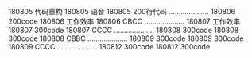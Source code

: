 180805  代码重构
180805  语音
180805  200行代码
....................
180806  200code
180806  工作效率
180806  CBCC
....................
180807  工作效率
180807  300code
180807  CCCC
....................
180808  300code
180808  300code
180808  CBBC
....................
180809  300code
180809  300code
180809  CCCC
....................
180812  300code
180812  300code
